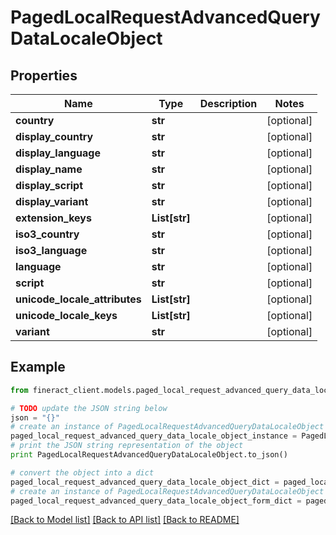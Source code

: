 # PagedLocalRequestAdvancedQueryDataLocaleObject


## Properties

Name | Type | Description | Notes
------------ | ------------- | ------------- | -------------
**country** | **str** |  | [optional] 
**display_country** | **str** |  | [optional] 
**display_language** | **str** |  | [optional] 
**display_name** | **str** |  | [optional] 
**display_script** | **str** |  | [optional] 
**display_variant** | **str** |  | [optional] 
**extension_keys** | **List[str]** |  | [optional] 
**iso3_country** | **str** |  | [optional] 
**iso3_language** | **str** |  | [optional] 
**language** | **str** |  | [optional] 
**script** | **str** |  | [optional] 
**unicode_locale_attributes** | **List[str]** |  | [optional] 
**unicode_locale_keys** | **List[str]** |  | [optional] 
**variant** | **str** |  | [optional] 

## Example

```python
from fineract_client.models.paged_local_request_advanced_query_data_locale_object import PagedLocalRequestAdvancedQueryDataLocaleObject

# TODO update the JSON string below
json = "{}"
# create an instance of PagedLocalRequestAdvancedQueryDataLocaleObject from a JSON string
paged_local_request_advanced_query_data_locale_object_instance = PagedLocalRequestAdvancedQueryDataLocaleObject.from_json(json)
# print the JSON string representation of the object
print PagedLocalRequestAdvancedQueryDataLocaleObject.to_json()

# convert the object into a dict
paged_local_request_advanced_query_data_locale_object_dict = paged_local_request_advanced_query_data_locale_object_instance.to_dict()
# create an instance of PagedLocalRequestAdvancedQueryDataLocaleObject from a dict
paged_local_request_advanced_query_data_locale_object_form_dict = paged_local_request_advanced_query_data_locale_object.from_dict(paged_local_request_advanced_query_data_locale_object_dict)
```
[[Back to Model list]](../README.md#documentation-for-models) [[Back to API list]](../README.md#documentation-for-api-endpoints) [[Back to README]](../README.md)


